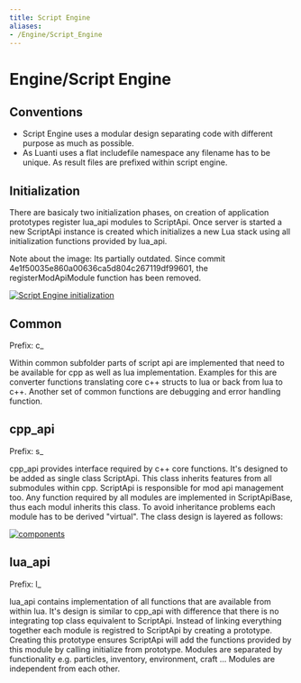 ```yaml
---
title: Script Engine
aliases:
- /Engine/Script_Engine
---
```


# Engine/Script Engine
Conventions
-----------

*   Script Engine uses a modular design separating code with different purpose as much as possible.
*   As Luanti uses a flat includefile namespace any filename has to be unique. As result files are prefixed within script engine.

Initialization
--------------

There are basicaly two initialization phases, on creation of application prototypes register lua\_api modules to ScriptApi. Once server is started a new ScriptApi instance is created which initializes a new Lua stack using all initialization functions provided by lua\_api.

Note about the image: Its partially outdated. Since commit 4e1f50035e860a00636ca5d804c267119df99601, the registerModApiModule function has been removed.

[![Script Engine initialization](/images/scriptapi_init.webp)](/images/scriptapi_init.webp "Script Engine initialization")

Common
------

Prefix: c\_

Within common subfolder parts of script api are implemented that need to be available for cpp as well as lua implementation. Examples for this are converter functions translating core c++ structs to lua or back from lua to c++. Another set of common functions are debugging and error handling function.

cpp\_api
--------

Prefix: s\_

cpp\_api provides interface required by c++ core functions. It's designed to be added as single class ScriptApi. This class inherits features from all submodules within cpp. ScriptApi is responsible for mod api management too. Any function required by all modules are implemented in ScriptApiBase, thus each modul inherits this class. To avoid inheritance problems each module has to be derived "virtual". The class design is layered as follows:


[![components](/images/components.webp)](/images/components.webp)

lua\_api
--------

Prefix: l\_

lua\_api contains implementation of all functions that are available from within lua. It's design is similar to cpp\_api with difference that there is no integrating top class equivalent to ScriptApi. Instead of linking everything together each module is registred to ScriptApi by creating a prototype. Creating this prototype ensures ScriptApi will add the functions provided by this module by calling initialize from prototype. Modules are separated by functionality e.g. particles, inventory, environment, craft ... Modules are independent from each other.